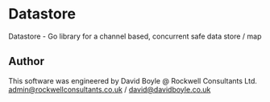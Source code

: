 # Datastore
Datastore - Go library for a channel based, concurrent safe data store / map

## Author
This software was engineered by David Boyle @ Rockwell Consultants Ltd.
admin@rockwellconsultants.co.uk / david@davidboyle.co.uk

